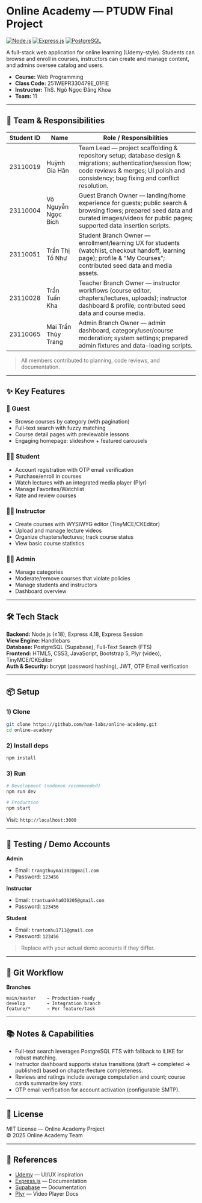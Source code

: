 # Online Academy — PTUDW Final Project

[![Node.js](https://img.shields.io/badge/Node.js-%E2%89%A518.x-green.svg)](https://nodejs.org/)
[![Express.js](https://img.shields.io/badge/Express.js-4.18-blue.svg)](https://expressjs.com/)
[![PostgreSQL](https://img.shields.io/badge/PostgreSQL-Supabase-336791.svg)](https://supabase.com/)

A full-stack web application for online learning (Udemy-style). Students can browse and enroll in courses, instructors can create and manage content, and admins oversee catalog and users.

- **Course:** Web Programming  
- **Class Code:** 251WEPR330479E_01FIE  
- **Instructor:** ThS. Ngô Ngọc Đăng Khoa  
- **Team:** 11
---

## 👥 Team & Responsibilities

| Student ID | Name                         | Role / Responsibilities |
|------------|------------------------------|-------------------------|
| 23110019   | Huỳnh Gia Hân                | Team Lead — project scaffolding & repository setup; database design & migrations; authentication/session flow; code reviews & merges; UI polish and consistency; bug fixing and conflict resolution. |
| 23110004   | Võ Nguyễn Ngọc Bích          | Guest Branch Owner — landing/home experience for guests; public search & browsing flows; prepared seed data and curated images/videos for public pages; supported data insertion scripts. |
| 23110051   | Trần Thị Tố Như              | Student Branch Owner — enrollment/learning UX for students (watchlist, checkout handoff, learning page); profile & “My Courses”; contributed seed data and media assets. |
| 23110028   | Trần Tuấn Kha                | Teacher Branch Owner — instructor workflows (course editor, chapters/lectures, uploads); instructor dashboard & profile; contributed seed data and course media. |
| 23110065   | Mai Trần Thùy Trang          | Admin Branch Owner — admin dashboard, category/user/course moderation; system settings; prepared admin fixtures and data-loading scripts.|

> All members contributed to planning, code reviews, and documentation.


---

## ✨ Key Features

### 👀 Guest
- Browse courses by category (with pagination)
- Full-text search with fuzzy matching
- Course detail pages with previewable lessons
- Engaging homepage: slideshow + featured carousels

### 👨‍🎓 Student
- Account registration with OTP email verification
- Purchase/enroll in courses
- Watch lectures with an integrated media player (Plyr)
- Manage Favorites/Watchlist
- Rate and review courses

### 👨‍🏫 Instructor
- Create courses with WYSIWYG editor (TinyMCE/CKEditor)
- Upload and manage lecture videos
- Organize chapters/lectures; track course status
- View basic course statistics

### 🧑‍💼 Admin
- Manage categories
- Moderate/remove courses that violate policies
- Manage students and instructors
- Dashboard overview

---

## 🛠 Tech Stack

**Backend:** Node.js (≥18), Express 4.18, Express Session  
**View Engine:** Handlebars  
**Database:** PostgreSQL (Supabase), Full-Text Search (FTS)  
**Frontend:** HTML5, CSS3, JavaScript, Bootstrap 5, Plyr (video), TinyMCE/CKEditor  
**Auth & Security:** bcrypt (password hashing), JWT, OTP Email verification

---

## 📦 Setup

### 1) Clone
```bash
git clone https://github.com/han-labs/online-academy.git
cd online-academy
```

### 2) Install deps
```bash
npm install
```

### 3) Run
```bash
# Development (nodemon recommended)
npm run dev

# Production
npm start
```

Visit: `http://localhost:3000`

---

## 🧪 Testing / Demo Accounts

**Admin**
- Email: `trangthuymai302@gmail.com`  
- Password: `123456`

**Instructor**
- Email: `trantuankha030205@gmail.com`  
- Password: `123456`

**Student**
- Email: `trantonhu1711@gmail.com`  
- Password: `123456`

> Replace with your actual demo accounts if they differ.

---

## 🌿 Git Workflow

**Branches**
```
main/master    → Production-ready
develop        → Integration branch
feature/*      → Per feature/task
```

---

## 📚 Notes & Capabilities

- Full-text search leverages PostgreSQL FTS with fallback to ILIKE for robust matching.
- Instructor dashboard supports status transitions (draft → completed → published) based on chapter/lecture completeness.
- Reviews and ratings include average computation and count; course cards summarize key stats.
- OTP email verification for account activation (configurable SMTP).

---

## 📝 License

MIT License — Online Academy Project  
© 2025 Online Academy Team

---

## 🙏 References

- [Udemy](https://www.udemy.com) — UI/UX inspiration  
- [Express.js](https://expressjs.com/) — Documentation  
- [Supabase](https://supabase.com/docs) — Documentation  
- [Plyr](https://plyr.io/) — Video Player Docs
